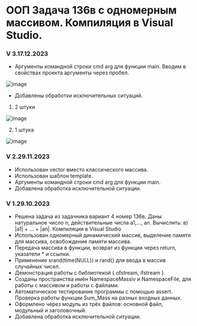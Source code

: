 # ООП Задача 136в с одномерным массивом. Компиляция в Visual Studio.
### V 3.17.12.2023
- Аргументы командной строки cmd arg для функции main. Вводим в свойствах проекта аргументы через пробел.

![image](https://github.com/BurdinskayaNV/OOP-2-kurs/assets/148595309/dd044814-3dde-45e1-bef8-263806099716)

- Добавлены обработки исключительных ситуаций.
1. 2 штуки
   
 ![image](https://github.com/BurdinskayaNV/OOP-2-kurs/assets/148595309/5e52c92b-6753-42fa-94ae-f93fdb8c35ba)

2. 1 штука
   
![image](https://github.com/BurdinskayaNV/OOP-2-kurs/assets/148595309/3f384c61-c622-451f-8b9c-d5d8c88fc7b8)

### V 2.29.11.2023
- Использован vector вместо классического массива.
- Использован шаблон template.
- Аргументы командной строки cmd arg для функции main.
- Добавлена обработка исключительной ситуации.

### V 1.29.10.2023
- Решена задача из задачника вариант 4 номер 136в.
  Даны натуральное число n, действительные числа a1,..., an. Вычислить: в) |a1| + ... + |an|. Компиляция в Visual Studio
- Использован одномерный динамический массив, выделение памяти для массива, освобождение памяти массива.
- Передача массива в функции, возврат из функции через return, указатели * и ссылки.
- Применение srand(time(NULL)) и rand() для ввода в массив случайных чисел.
- Демонстрация работы с библиотекой <fstream> { ofstream, ifstream }.
- Созданы пространства имён NamespaceMassiv и NamespaceFile, для работы с массивом и работы с файлами.
- Автоматическое тестирование программы с помощью assert. Проверка работы функции Sum_Mass на разных входных данных.
- Оформлено через модуль из трёх файлов: основной файл, модульный и заголовочный.
- Добавлена обработка исключительной ситуации.
